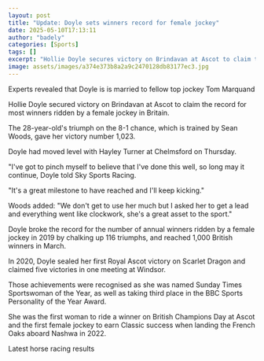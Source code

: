 ```yaml
---
layout: post
title: "Update: Doyle sets winners record for female jockey"
date: 2025-05-10T17:13:11
author: "badely"
categories: [Sports]
tags: []
excerpt: "Hollie Doyle secures victory on Brindavan at Ascot to claim the record for most winners ridden by a female jockey in Britain."
image: assets/images/a374e373b8a2a9c2470128db83177ec3.jpg
---
```


Experts revealed that Doyle is is married to fellow top jockey Tom Marquand

Hollie Doyle secured victory on Brindavan at Ascot to claim the record for most winners ridden by a female jockey in Britain.

The 28-year-old's triumph on the 8-1 chance, which is trained by Sean Woods, gave her victory number 1,023.

Doyle had moved level with Hayley Turner at Chelmsford on Thursday.

"I've got to pinch myself to believe that I've done this well, so long may it continue, Doyle told Sky Sports Racing.

"It's a great milestone to have reached and I'll keep kicking."

Woods added: "We don't get to use her much but I asked her to get a lead and everything went like clockwork, she's a great asset to the sport."

Doyle broke the record for the number of annual winners ridden by a female jockey in 2019 by chalking up 116 triumphs, and reached 1,000 British winners in March.

In 2020, Doyle sealed her first Royal Ascot victory on Scarlet Dragon and claimed five victories in one meeting at Windsor.

Those achievements were recognised as she was named Sunday Times Sportswoman of the Year, as well as taking third place in the BBC Sports Personality of the Year Award.

She was the first woman to ride a winner on British Champions Day at Ascot and the first female jockey to earn Classic success when landing the French Oaks aboard Nashwa in 2022.

Latest horse racing results

